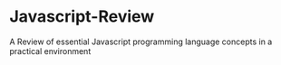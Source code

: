 # Javascript-Review
A Review of essential Javascript programming language concepts in a practical environment
